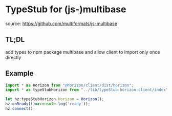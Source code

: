 # TypeStub for (js-)multibase
source: https://github.com/multiformats/js-multibase

## TL;DL
add types to npm package multibase and allow client to import only once directly

## Example
```typescript
import * as Horizon from "@horizon/client/dist/horizon";
import * as typeStubHorizon from "../lib/typeStub-horizon-client/index";

let hz:typeStubHorizon.Horizon = Horizon();
hz.onReady(()=>console.log('ready'));
hz.connect();
```
